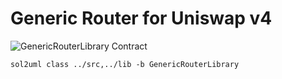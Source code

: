 # Generic Router for Uniswap v4


![GenericRouterLibrary Contract](./GenericRouterLibrary.svg)

```
sol2uml class ../src,../lib -b GenericRouterLibrary
```
